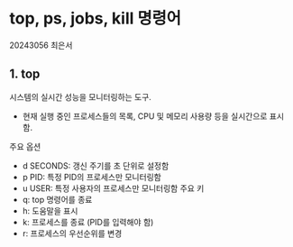 # top, ps, jobs, kill 명령어
20243056 최은서

## 1. top
시스템의 실시간 성능을 모니터링하는 도구. 
- 현재 실행 중인 프로세스들의 목록, CPU 및 메모리 사용량 등을 실시간으로 표시함.

 주요 옵션
* d SECONDS: 갱신 주기를 초 단위로 설정함
* p PID: 특정 PID의 프로세스만 모니터링함
* u USER: 특정 사용자의 프로세스만 모니터링함
  주요 키
* q: top 명령어를 종료
* h: 도움말을 표시
* k: 프로세스를 종료 (PID를 입력해야 함)
* r: 프로세스의 우선순위를 변경

